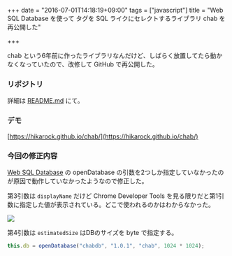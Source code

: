 +++
date = "2016-07-01T14:18:19+09:00"
tags = ["javascript"]
title = "Web SQL Database を使って <table> タグを SQL ライクにセレクトするライブラリ chab を再公開した"

+++

chab という6年前に作ったライブラリなんだけど、しばらく放置してたら動かなくなっていたので、改修して GitHub で再公開した。

<!--more-->

### リポジトリ

詳細は [README.md](https://github.com/hikarock/chab) にて。

### デモ

[https://hikarock.github.io/chab/](https://hikarock.github.io/chab/)

### 今回の修正内容

[Web SQL Database](https://www.w3.org/TR/webdatabase/) の openDatabase の引数を2つしか指定していなかったのが原因で動作していなかったようなので修正した。

第3引数は `displayName` だけど Chrome Developer Tools を見る限りだと第1引数に指定した値が表示されている。どこで使われるのかはわからなかった。

![](https://dl.dropboxusercontent.com/u/459142/img/blog/chab-01.png)

第4引数は `estimatedSize` はDBのサイズを byte で指定する。

```js
this.db = openDatabase("chabdb", "1.0.1", "chab", 1024 * 1024);
```
